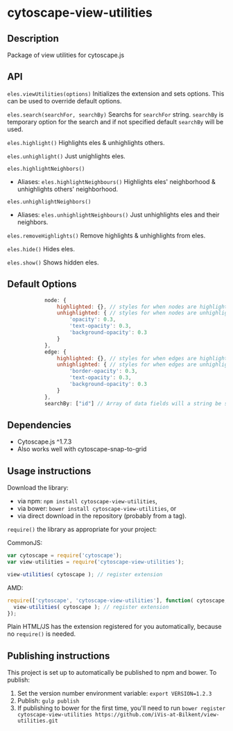 cytoscape-view-utilities
================================================================================


## Description

Package of view utilities for cytoscape.js


## API

`eles.viewUtilities(options)`
Initializes the extension and sets options. This can be used to override default options.

`eles.search(searchFor, searchBy)`
Searchs for `searchFor` string. `searchBy` is temporary option for the search and if not specified default `searchBy` will be used.

`eles.highlight()`
Highlights eles & unhighlights others.

`eles.unhighlight()`
Just unighlights eles.

`eles.highlightNeighbors()`
* Aliases: `eles.highlightNeighbours()`
Highlights eles' neighborhood & unhighlights others' neighborhood.

`eles.unhighlightNeighbors()`
* Aliases: `eles.unhighlightNeighbours()`
Just unhighlights eles and their neighbors.

`eles.removeHighlights()`
Remove highlights & unhighlights from eles.

`eles.hide()`
Hides eles.

`eles.show()`
Shows hidden eles.


## Default Options
```javascript
            node: {
                highlighted: {}, // styles for when nodes are highlighted.
                unhighlighted: { // styles for when nodes are unhighlighted.
                    'opacity': 0.3,
                    'text-opacity': 0.3,
                    'background-opacity': 0.3
                }
            },
            edge: {
                highlighted: {}, // styles for when edges are highlighted.
                unhighlighted: { // styles for when edges are unhighlighted.
                    'border-opacity': 0.3,
                    'text-opacity': 0.3,
                    'background-opacity': 0.3
                }
            },
            searchBy: ["id"] // Array of data fields will a string be searched on or function which executes search will be used as searchBy(text).
```


## Dependencies

 * Cytoscape.js ^1.7.3
 * Also works well with cytoscape-snap-to-grid


## Usage instructions

Download the library:
 * via npm: `npm install cytoscape-view-utilities`,
 * via bower: `bower install cytoscape-view-utilities`, or
 * via direct download in the repository (probably from a tag).

`require()` the library as appropriate for your project:

CommonJS:
```js
var cytoscape = require('cytoscape');
var view-utilities = require('cytoscape-view-utilities');

view-utilities( cytoscape ); // register extension
```

AMD:
```js
require(['cytoscape', 'cytoscape-view-utilities'], function( cytoscape, view-utilities ){
  view-utilities( cytoscape ); // register extension
});
```

Plain HTML/JS has the extension registered for you automatically, because no `require()` is needed.


## Publishing instructions

This project is set up to automatically be published to npm and bower.  To publish:

1. Set the version number environment variable: `export VERSION=1.2.3`
1. Publish: `gulp publish`
1. If publishing to bower for the first time, you'll need to run `bower register cytoscape-view-utilities https://github.com/iVis-at-Bilkent/view-utilities.git`

